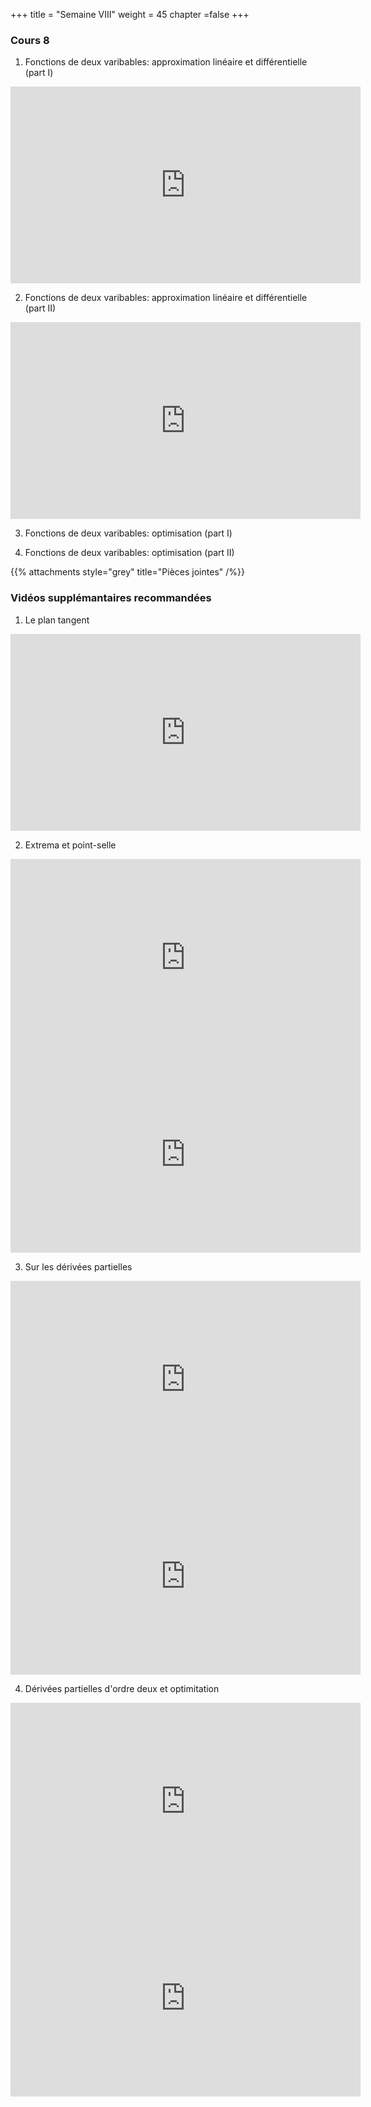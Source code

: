 +++
title = "Semaine VIII"
weight = 45
chapter =false
+++

<!--
# :construction:
Vidéos disponible le 29 septembre 2020
-->


### Cours 8

1) Fonctions de deux varibables: approximation linéaire et différentielle (part I)

<iframe width="560" height="315" src="https://www.youtube.com/embed/f6FdqBsOcvc" frameborder="0" allow="accelerometer; autoplay; clipboard-write; encrypted-media; gyroscope; picture-in-picture" allowfullscreen></iframe>


2) Fonctions de deux varibables: approximation linéaire et différentielle (part II)

<iframe width="560" height="315" src="https://www.youtube.com/embed/HWcuq4i_Gqc" frameborder="0" allow="accelerometer; autoplay; clipboard-write; encrypted-media; gyroscope; picture-in-picture" allowfullscreen></iframe>


3) Fonctions de deux varibables: optimisation (part I)

4) Fonctions de deux varibables: optimisation (part II)


{{% attachments style="grey" title="Pièces jointes" /%}}


### Vidéos supplémantaires recommandées

1) Le plan tangent

<iframe width="560" height="315" src="https://www.youtube.com/embed/QL6qb1h65hg" frameborder="0" allow="accelerometer; autoplay; clipboard-write; encrypted-media; gyroscope; picture-in-picture" allowfullscreen></iframe>


2) Extrema et point-selle

<iframe width="560" height="315" src="https://www.youtube.com/embed/ux7EQ3ip2DU" frameborder="0" allow="accelerometer; autoplay; clipboard-write; encrypted-media; gyroscope; picture-in-picture" allowfullscreen></iframe>

<iframe width="560" height="315" src="https://www.youtube.com/embed/8aAU4r_pUUU" frameborder="0" allow="accelerometer; autoplay; clipboard-write; encrypted-media; gyroscope; picture-in-picture" allowfullscreen></iframe>


3) Sur les dérivées partielles

<iframe width="560" height="315" src="https://www.youtube.com/embed/dfvnCHqzK54" frameborder="0" allow="accelerometer; autoplay; clipboard-write; encrypted-media; gyroscope; picture-in-picture" allowfullscreen></iframe>

<iframe width="560" height="315" src="https://www.youtube.com/embed/EoEV5-_mLeM" frameborder="0" allow="accelerometer; autoplay; clipboard-write; encrypted-media; gyroscope; picture-in-picture" allowfullscreen></iframe>

4) Dérivées partielles d'ordre deux et optimitation

<iframe width="560" height="315" src="https://www.youtube.com/embed/nRJM4mY-Pq0" frameborder="0" allow="accelerometer; autoplay; clipboard-write; encrypted-media; gyroscope; picture-in-picture" allowfullscreen></iframe>

<iframe width="560" height="315" src="https://www.youtube.com/embed/m1FhUjMMv30" frameborder="0" allow="accelerometer; autoplay; clipboard-write; encrypted-media; gyroscope; picture-in-picture" allowfullscreen></iframe>




